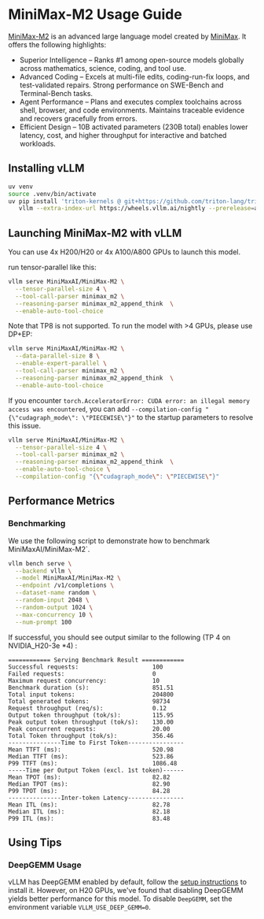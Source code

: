 # MiniMax-M2 Usage Guide

[MiniMax-M2](https://huggingface.co/MiniMaxAI/MiniMax-M2) is an advanced large language model created by [MiniMax](https://www.minimax.io/). It offers the following highlights:

* Superior Intelligence – Ranks #1 among open-source models globally across mathematics, science, coding, and tool use.
* Advanced Coding – Excels at multi-file edits, coding-run-fix loops, and test-validated repairs. Strong performance on SWE-Bench and Terminal-Bench tasks.
* Agent Performance – Plans and executes complex toolchains across shell, browser, and code environments. Maintains traceable evidence and recovers gracefully from errors.
* Efficient Design – 10B activated parameters (230B total) enables lower latency, cost, and higher throughput for interactive and batched workloads.

## Installing vLLM

```bash
uv venv
source .venv/bin/activate
uv pip install 'triton-kernels @ git+https://github.com/triton-lang/triton.git@v3.5.0#subdirectory=python/triton_kernels' \
   vllm --extra-index-url https://wheels.vllm.ai/nightly --prerelease=allow
```

## Launching MiniMax-M2 with vLLM

You can use 4x H200/H20 or 4x A100/A800 GPUs to launch this model.

run tensor-parallel like this:

```bash
vllm serve MiniMaxAI/MiniMax-M2 \
  --tensor-parallel-size 4 \
  --tool-call-parser minimax_m2 \
  --reasoning-parser minimax_m2_append_think  \
  --enable-auto-tool-choice
```

Note that TP8 is not supported. To run the model with >4 GPUs, please use DP+EP:

```bash
vllm serve MiniMaxAI/MiniMax-M2 \
  --data-parallel-size 8 \
  --enable-expert-parallel \
  --tool-call-parser minimax_m2 \
  --reasoning-parser minimax_m2_append_think  \
  --enable-auto-tool-choice
```

If you encounter `torch.AcceleratorError: CUDA error: an illegal memory access was encountered`, you can add `--compilation-config "{\"cudagraph_mode\": \"PIECEWISE\"}"` to the startup parameters to resolve this issue. 

```bash
vllm serve MiniMaxAI/MiniMax-M2 \
  --tensor-parallel-size 4 \
  --tool-call-parser minimax_m2 \
  --reasoning-parser minimax_m2_append_think  \
  --enable-auto-tool-choice \
  --compilation-config "{\"cudagraph_mode\": \"PIECEWISE\"}"
```
## Performance Metrics


### Benchmarking

We use the following script to demonstrate how to benchmark MiniMaxAI/MiniMax-M2`.

```bash
vllm bench serve \
  --backend vllm \
  --model MiniMaxAI/MiniMax-M2 \
  --endpoint /v1/completions \
  --dataset-name random \
  --random-input 2048 \
  --random-output 1024 \
  --max-concurrency 10 \
  --num-prompt 100 
```


If successful, you should see output similar to the following (TP 4 on NVIDIA_H20-3e *4) :

```
============ Serving Benchmark Result ============
Successful requests:                     100       
Failed requests:                         0         
Maximum request concurrency:             10        
Benchmark duration (s):                  851.51    
Total input tokens:                      204800    
Total generated tokens:                  98734     
Request throughput (req/s):              0.12      
Output token throughput (tok/s):         115.95    
Peak output token throughput (tok/s):    130.00    
Peak concurrent requests:                20.00     
Total Token throughput (tok/s):          356.46    
---------------Time to First Token----------------
Mean TTFT (ms):                          520.98    
Median TTFT (ms):                        523.86    
P99 TTFT (ms):                           1086.48   
-----Time per Output Token (excl. 1st token)------
Mean TPOT (ms):                          82.82     
Median TPOT (ms):                        82.90     
P99 TPOT (ms):                           84.28     
---------------Inter-token Latency----------------
Mean ITL (ms):                           82.78     
Median ITL (ms):                         82.18     
P99 ITL (ms):                            83.48 
```

## Using Tips

### DeepGEMM Usage

vLLM has DeepGEMM enabled by default, follow the [setup instructions](https://github.com/vllm-project/vllm/blob/v0.11.0/benchmarks/kernels/deepgemm/README.md#setup) to install it. However, on H20 GPUs, we've found that disabling DeepGEMM yields better performance for this model. To disable `DeepGEMM`, set the environment variable `VLLM_USE_DEEP_GEMM=0`.